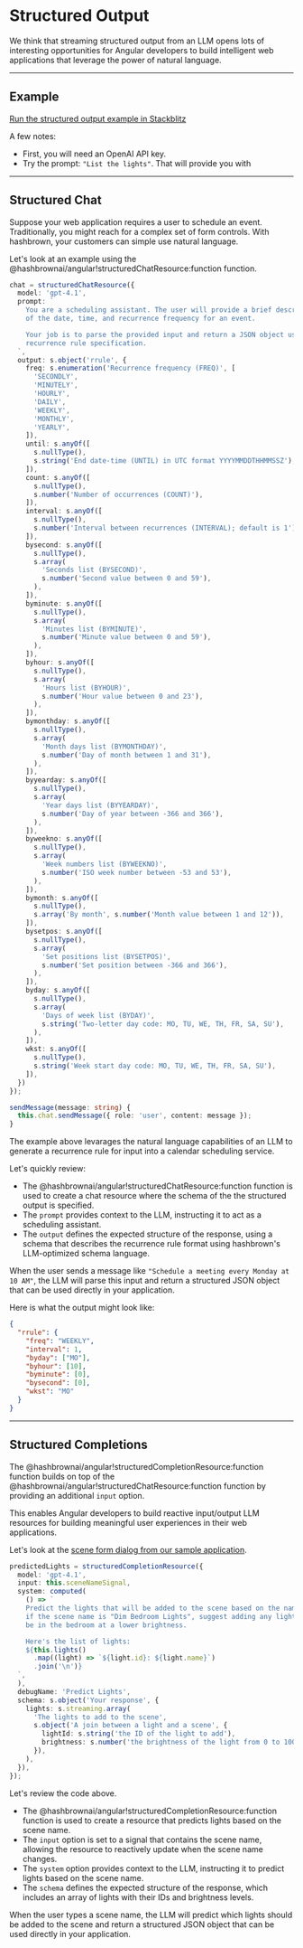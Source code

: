 # Structured Output

We think that streaming structured output from an LLM opens lots of interesting opportunities for Angular developers to build intelligent web applications that leverage the power of natural language.

---

## Example

[Run the structured output example in Stackblitz](/examples/angular/structured-output)

A few notes:

- First, you will need an OpenAI API key.
- Try the prompt: `"List the lights"`. That will provide you with

---

## Structured Chat

Suppose your web application requires a user to schedule an event.
Traditionally, you might reach for a complex set of form controls.
With hashbrown, your customers can simple use natural language.

Let's look at an example using the @hashbrownai/angular!structuredChatResource:function function.

<www-code-example header="calendar.ts">

```ts
chat = structuredChatResource({
  model: 'gpt-4.1',
  prompt: `
    You are a scheduling assistant. The user will provide a brief description
    of the date, time, and recurrence frequency for an event.

    Your job is to parse the provided input and return a JSON object using the
    recurrence rule specification.
  `,
  output: s.object('rrule', {
    freq: s.enumeration('Recurrence frequency (FREQ)', [
      'SECONDLY',
      'MINUTELY',
      'HOURLY',
      'DAILY',
      'WEEKLY',
      'MONTHLY',
      'YEARLY',
    ]),
    until: s.anyOf([
      s.nullType(),
      s.string('End date-time (UNTIL) in UTC format YYYYMMDDTHHMMSSZ'),
    ]),
    count: s.anyOf([
      s.nullType(),
      s.number('Number of occurrences (COUNT)'),
    ]),
    interval: s.anyOf([
      s.nullType(),
      s.number('Interval between recurrences (INTERVAL); default is 1'),
    ]),
    bysecond: s.anyOf([
      s.nullType(),
      s.array(
        'Seconds list (BYSECOND)',
        s.number('Second value between 0 and 59'),
      ),
    ]),
    byminute: s.anyOf([
      s.nullType(),
      s.array(
        'Minutes list (BYMINUTE)',
        s.number('Minute value between 0 and 59'),
      ),
    ]),
    byhour: s.anyOf([
      s.nullType(),
      s.array(
        'Hours list (BYHOUR)',
        s.number('Hour value between 0 and 23'),
      ),
    ]),
    bymonthday: s.anyOf([
      s.nullType(),
      s.array(
        'Month days list (BYMONTHDAY)',
        s.number('Day of month between 1 and 31'),
      ),
    ]),
    byyearday: s.anyOf([
      s.nullType(),
      s.array(
        'Year days list (BYYEARDAY)',
        s.number('Day of year between -366 and 366'),
      ),
    ]),
    byweekno: s.anyOf([
      s.nullType(),
      s.array(
        'Week numbers list (BYWEEKNO)',
        s.number('ISO week number between -53 and 53'),
      ),
    ]),
    bymonth: s.anyOf([
      s.nullType(),
      s.array('By month', s.number('Month value between 1 and 12')),
    ]),
    bysetpos: s.anyOf([
      s.nullType(),
      s.array(
        'Set positions list (BYSETPOS)',
        s.number('Set position between -366 and 366'),
      ),
    ]),
    byday: s.anyOf([
      s.nullType(),
      s.array(
        'Days of week list (BYDAY)',
        s.string('Two-letter day code: MO, TU, WE, TH, FR, SA, SU'),
      ),
    ]),
    wkst: s.anyOf([
      s.nullType(),
      s.string('Week start day code: MO, TU, WE, TH, FR, SA, SU'),
    ]),
  })
});

sendMessage(message: string) {
  this.chat.sendMessage({ role: 'user', content: message });
}
```

</www-code-example>

The example above levarages the natural language capabilities of an LLM to generate a recurrence rule for input into a calendar scheduling service.

Let's quickly review:

- The @hashbrownai/angular!structuredChatResource:function function is used to create a chat resource where the schema of the the structured output is specified.
- The `prompt` provides context to the LLM, instructing it to act as a scheduling assistant.
- The `output` defines the expected structure of the response, using a schema that describes the recurrence rule format using hashbrown's LLM-optimized schema language.

When the user sends a message like `"Schedule a meeting every Monday at 10 AM"`, the LLM will parse this input and return a structured JSON object that can be used directly in your application.

Here is what the output might look like:

```json
{
  "rrule": {
    "freq": "WEEKLY",
    "interval": 1,
    "byday": ["MO"],
    "byhour": [10],
    "byminute": [0],
    "bysecond": [0],
    "wkst": "MO"
  }
}
```

---

## Structured Completions

The @hashbrownai/angular!structuredCompletionResource:function function builds on top of the @hashbrownai/angular!structuredChatResource:function function by providing an additional `input` option.

This enables Angular developers to build reactive input/output LLM resources for building meaningful user experiences in their web applications.

Let's look at the [scene form dialog from our sample application](https://github.com/liveloveapp/hashbrown/blob/main/samples/smart-home/client/src/app/features/scenes/scene-form-dialog/scene-form-dialog.component.ts).

<www-code-example header="scene-form-dialog.component.ts">

```ts
predictedLights = structuredCompletionResource({
  model: 'gpt-4.1',
  input: this.sceneNameSignal,
  system: computed(
    () => `
    Predict the lights that will be added to the scene based on the name. For example,
    if the scene name is "Dim Bedroom Lights", suggest adding any lights that might
    be in the bedroom at a lower brightness.

    Here's the list of lights:
    ${this.lights()
      .map((light) => `${light.id}: ${light.name}`)
      .join('\n')}
  `,
  ),
  debugName: 'Predict Lights',
  schema: s.object('Your response', {
    lights: s.streaming.array(
      'The lights to add to the scene',
      s.object('A join between a light and a scene', {
        lightId: s.string('the ID of the light to add'),
        brightness: s.number('the brightness of the light from 0 to 100'),
      }),
    ),
  }),
});
```

</www-code-example>

Let's review the code above.

- The @hashbrownai/angular!structuredCompletionResource:function function is used to create a resource that predicts lights based on the scene name.
- The `input` option is set to a signal that contains the scene name, allowing the resource to reactively update when the scene name changes.
- The `system` option provides context to the LLM, instructing it to predict lights based on the scene name.
- The `schema` defines the expected structure of the response, which includes an array of lights with their IDs and brightness levels.

When the user types a scene name, the LLM will predict which lights should be added to the scene and return a structured JSON object that can be used directly in your application.
